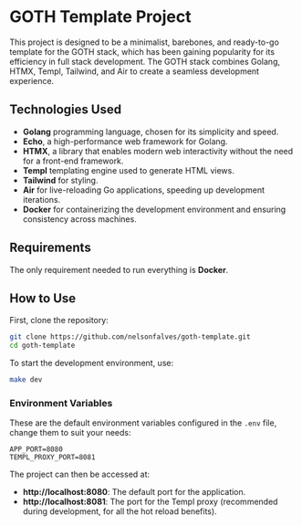# GOTH Template Project

This project is designed to be a minimalist, barebones, and ready-to-go template for the GOTH stack, which has been gaining popularity for its efficiency in full stack development. The GOTH stack combines Golang, HTMX, Templ, Tailwind, and Air to create a seamless development experience.

## Technologies Used

-    **Golang** programming language, chosen for its simplicity and speed.
-    **Echo**, a high-performance web framework for Golang.
-    **HTMX**, a library that enables modern web interactivity without the need for a front-end framework.
-    **Templ** templating engine used to generate HTML views.
-    **Tailwind** for styling.
-    **Air** for live-reloading Go applications, speeding up development iterations.
-    **Docker** for containerizing the development environment and ensuring consistency across machines.

## Requirements

The only requirement needed to run everything is **Docker**.

## How to Use

First, clone the repository:

```sh
git clone https://github.com/nelsonfalves/goth-template.git
cd goth-template
```

To start the development environment, use:

```sh
make dev
```

### Environment Variables

These are the default environment variables configured in the `.env` file, change them to suit your needs:

```
APP_PORT=8080
TEMPL_PROXY_PORT=8081
```

The project can then be accessed at:

-    **http://localhost:8080**: The default port for the application.
-    **http://localhost:8081**: The port for the Templ proxy (recommended during development, for all the hot reload benefits).

```

```
